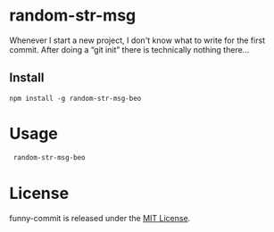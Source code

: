 # random-str-msg

Whenever I start a new project, I don't know what to write for the first commit. After doing a “git init” there is technically nothing there...

## Install

```npm
npm install -g random-str-msg-beo
```

# Usage

```bash
 random-str-msg-beo
```

# License

funny-commit is released under the [MIT License](https://opensource.org/licenses/MIT).